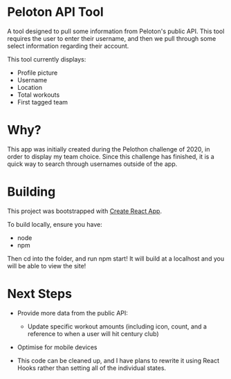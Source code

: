 # Peloton API Tool

A tool designed to pull some information from Peloton's public API. This tool requires the user to enter their username, and then we pull through some select information regarding their account. 

This tool currently displays:
- Profile picture
- Username
- Location
- Total workouts
- First tagged team

# Why?

This app was initially created during the Pelothon challenge of 2020, in order to display my team choice. Since this challenge has finished, it is a quick way to search through usernames outside of the app.

# Building

This project was bootstrapped with [Create React App](https://github.com/facebook/create-react-app).

To build locally, ensure you have:
- node
- npm

Then cd into the folder, and run npm start! It will build at a localhost and you will be able to view the site!

# Next Steps

- Provide more data from the public API:
    - Update specific workout amounts (including icon, count, and a reference to when a user will hit century club)
- Optimise for mobile devices

- This code can be cleaned up, and I have plans to rewrite it using React Hooks rather than setting all of the individual states.
